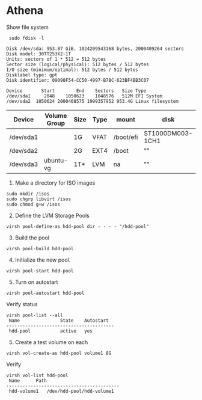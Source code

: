 # Athena

Show file system

```shell
 sudo fdisk -l 

Disk /dev/sda: 953.87 GiB, 1024209543168 bytes, 2000409264 sectors
Disk model: 30TT253X2-1T
Units: sectors of 1 * 512 = 512 bytes
Sector size (logical/physical): 512 bytes / 512 bytes
I/O size (minimum/optimal): 512 bytes / 512 bytes
Disklabel type: gpt
Disk identifier: 09098F54-CC50-4997-B7BC-623BF4BB3C07

Device       Start        End    Sectors   Size Type
/dev/sda1     2048    1050623    1048576   512M EFI System
/dev/sda2  1050624 2000408575 1999357952 953.4G Linux filesystem

```

| Device    | Volume Group | Size | Type | mount          | disk              |
|-----------|--------------|------|------|----------------|-------------------|
| /dev/sda1 |              | 1G   | VFAT | /boot/efi      | ST1000DM003-1CH1  |
| /dev/sda2 |              | 2G   | EXT4 | /boot          | ""                |
| /dev/sda3 | ubuntu-vg    | 1T*  | LVM  | na             | ""                |

1) Make a directory for ISO images

```shell
sudo mkdir /isos
sudo chgrp libvirt /isos
sudo chmod g+w /isos
```

2) Define the LVM Storage Pools


```shell
virsh pool-define-as hdd-pool dir - - - - "/hdd-pool"
```

3) Build the pool

```shell
virsh pool-build hdd-pool 
```

4) Initialize the new pool.

```shell
virsh pool-start hdd-pool
```

5) Turn on autostart

```shell
virsh pool-autostart hdd-pool
```

Verify status

```shell
virsh pool-list --all
 Name               State    Autostart
----------------------------------------
 hdd-pool           active   yes
```

5) Create a test volume on each

```shell
virsh vol-create-as hdd-pool volume1 8G
```

Verify

```shell
virsh vol-list hdd-pool
 Name      Path
------------------------------------------
 hdd-volume1   /dev/hdd-pool/hdd-volume1
  
```
